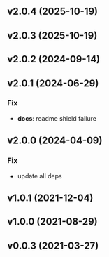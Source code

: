 ## v2.0.4 (2025-10-19)

## v2.0.3 (2025-10-19)

## v2.0.2 (2024-09-14)

## v2.0.1 (2024-06-29)

### Fix

- **docs**: readme shield failure

## v2.0.0 (2024-04-09)

### Fix

- update all deps

## v1.0.1 (2021-12-04)

## v1.0.0 (2021-08-29)

## v0.0.3 (2021-03-27)
